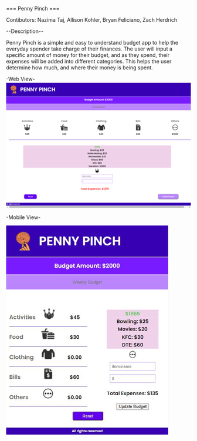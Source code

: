 === Penny Pinch ===

Contibutors: Nazima Taj, Allison Kohler, Bryan Feliciano, Zach Herdrich

--Description--

Penny Pinch is a simple and easy to understand budget app to help the everyday spender take charge of their finances. The user will input a specific amount of money for their budget, and as they spend, their expenses will be added into different categories. This helps the user determine how much, and where their money is being spent.

-Web View-
![WebView](assets/img/BudgetAppDesktopView.png)

-Mobile View-

![WebView](assets/img/Budgetappmobile.jpg)
